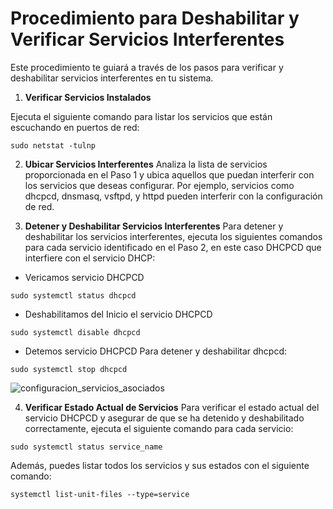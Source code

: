 
# Procedimiento para Deshabilitar y Verificar Servicios Interferentes

Este procedimiento te guiará a través de los pasos para verificar y deshabilitar servicios interferentes en tu sistema.

1. **Verificar Servicios Instalados**

Ejecuta el siguiente comando para listar los servicios que están escuchando en puertos de red:

```shell
sudo netstat -tulnp
```


2. **Ubicar Servicios Interferentes**
Analiza la lista de servicios proporcionada en el Paso 1 y ubica aquellos que puedan interferir con los servicios que deseas configurar. Por ejemplo, servicios como dhcpcd, dnsmasq, vsftpd, y httpd pueden interferir con la configuración de red.

3. **Detener y Deshabilitar Servicios Interferentes**
Para detener y deshabilitar los servicios interferentes, ejecuta los siguientes comandos para cada servicio identificado en el Paso 2, en este caso DHCPCD que interfiere con el servicio DHCP:
- Vericamos servicio DHCPCD
```shell
sudo systemctl status dhcpcd
```
- Deshabilitamos del Inicio el servicio DHCPCD
```shell
sudo systemctl disable dhcpcd
```
- Detemos servicio DHCPCD
Para detener y deshabilitar dhcpcd:
```shell
sudo systemctl stop dhcpcd
```

![configuracion_servicios_asociados](https://github.com/AndresYE/Network_Service_on_Containers/assets/113482367/1525f854-3e6a-4a00-a2e1-d819d13b475b)


4. **Verificar Estado Actual de Servicios**
Para verificar el estado actual del servicio DHCPCD y asegurar de que se ha detenido y deshabilitado correctamente, ejecuta el siguiente comando para cada servicio:
```shell
sudo systemctl status service_name
```


Además, puedes listar todos los servicios y sus estados con el siguiente comando:

```shell
systemctl list-unit-files --type=service
```

